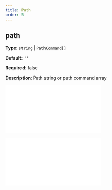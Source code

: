 ```yaml
---
title: Path
order: 5
---
```


## path

**Type**: `string` | `PathCommand[]`

**Default**: `''`

**Required**: false

**Description**: Path string or path command array

<embed src="../../common/Marker.en.md"></embed>

<embed src="../../common/BaseStyleProps.en.md"></embed>
